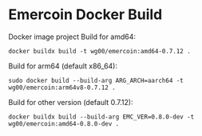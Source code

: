 # Emercoin Docker Build
Docker image project
Build for amd64:
```
docker buildx build -t wg00/emercoin:amd64-0.7.12 .
```

Build for arm64 (default x86_64):
```
sudo docker build --build-arg ARG_ARCH=aarch64 -t wg00/emercoin:arm64v8-0.7.12 .
```
Build for other version (default 0.7.12):
```
docker buildx build --build-arg EMC_VER=0.8.0-dev -t wg00/emercoin:amd64-0.8.0-dev .
```
